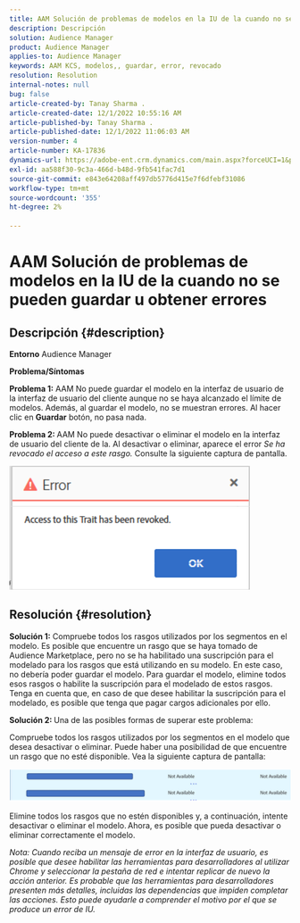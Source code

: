 ```yaml
---
title: AAM Solución de problemas de modelos en la IU de la cuando no se pueden guardar u obtener errores
description: Descripción
solution: Audience Manager
product: Audience Manager
applies-to: Audience Manager
keywords: AAM KCS, modelos,, guardar, error, revocado
resolution: Resolution
internal-notes: null
bug: false
article-created-by: Tanay Sharma .
article-created-date: 12/1/2022 10:55:16 AM
article-published-by: Tanay Sharma .
article-published-date: 12/1/2022 11:06:03 AM
version-number: 4
article-number: KA-17836
dynamics-url: https://adobe-ent.crm.dynamics.com/main.aspx?forceUCI=1&pagetype=entityrecord&etn=knowledgearticle&id=f6b87ca2-6671-ed11-9562-6045bd006239
exl-id: aa588f30-9c3a-466d-b48d-9fb541fac7d1
source-git-commit: e843e64208aff497db5776d415e7f6dfebf31086
workflow-type: tm+mt
source-wordcount: '355'
ht-degree: 2%

---
```


# AAM Solución de problemas de modelos en la IU de la cuando no se pueden guardar u obtener errores

## Descripción {#description}

<b>Entorno</b>
Audience Manager


<b>Problema/Síntomas</b>


<b>Problema 1:</b> AAM No puede guardar el modelo en la interfaz de usuario de la interfaz de usuario del cliente aunque no se haya alcanzado el límite de modelos. Además, al guardar el modelo, no se muestran errores. Al hacer clic en <b>Guardar</b> botón, no pasa nada.



<b>Problema 2: </b>AAM No puede desactivar o eliminar el modelo en la interfaz de usuario del cliente de la. Al desactivar o eliminar, aparece el error *Se ha revocado el acceso a este rasgo.* Consulte la siguiente captura de pantalla.





![](assets/___f7b87ca2-6671-ed11-9562-6045bd006239___.png)


## Resolución {#resolution}


<b>Solución 1:</b> Compruebe todos los rasgos utilizados por los segmentos en el modelo. Es posible que encuentre un rasgo que se haya tomado de Audience Marketplace, pero no se ha habilitado una suscripción para el modelado para los rasgos que está utilizando en su modelo. En este caso, no debería poder guardar el modelo. Para guardar el modelo, elimine todos esos rasgos o habilite la suscripción para el modelado de estos rasgos. Tenga en cuenta que, en caso de que desee habilitar la suscripción para el modelado, es posible que tenga que pagar cargos adicionales por ello.



<b>Solución 2: </b>Una de las posibles formas de superar este problema:

Compruebe todos los rasgos utilizados por los segmentos en el modelo que desea desactivar o eliminar. Puede haber una posibilidad de que encuentre un rasgo que no esté disponible. Vea la siguiente captura de pantalla:



![](assets/6ce5c786-9e7b-ec11-8d21-0022480aace4.png)

Elimine todos los rasgos que no estén disponibles y, a continuación, intente desactivar o eliminar el modelo. Ahora, es posible que pueda desactivar o eliminar correctamente el modelo.





*Nota: Cuando reciba un mensaje de error en la interfaz de usuario, es posible que desee habilitar las herramientas para desarrolladores al utilizar Chrome y seleccionar la pestaña de red e intentar replicar de nuevo la acción anterior. Es probable que las herramientas para desarrolladores presenten más detalles, incluidas las dependencias que impiden completar las acciones. Esto puede ayudarle a comprender el motivo por el que se produce un error de IU.*
